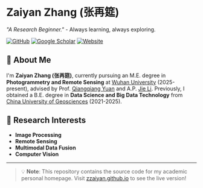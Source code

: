 # Zaiyan Zhang (张再筵)

*"A Research Beginner."* - Always learning, always exploring.

[![GitHub](https://img.shields.io/badge/GitHub-zzaiyan-blue?style=flat&logo=github)](https://github.com/zzaiyan)
[![Google Scholar](https://img.shields.io/badge/Google%20Scholar-Profile-green?style=flat&logo=google-scholar)](https://scholar.google.com/citations?user=ZpxXejIAAAAJ&hl=en)
[![Website](https://img.shields.io/badge/Website-zzaiyan.github.io-orange?style=flat&logo=firefox)](https://zzaiyan.github.io)

## 👋 About Me

I'm **Zaiyan Zhang (张再筵)**, currently pursuing an M.E. degree in **Photogrammetry and Remote Sensing** at [Wuhan University](https://www.whu.edu.cn/) (2025-present), advised by Prof. [Qiangqiang Yuan](https://scholar.google.com/citations?user=aItnA-sAAAAJ) and A.P. [Jie Li](https://scholar.google.com/citations?user=W4VvnDMAAAAJ). Previously, I obtained a B.E. degree in **Data Science and Big Data Technology** from [China University of Geosciences](https://www.cug.edu.cn/) (2021-2025).

## 🔬 Research Interests

- **Image Processing**
- **Remote Sensing**
- **Multimodal Data Fusion**
- **Computer Vision**

---

> 💡 **Note**: This repository contains the source code for my academic personal homepage. Visit [zzaiyan.github.io](https://zzaiyan.github.io) to see the live version!